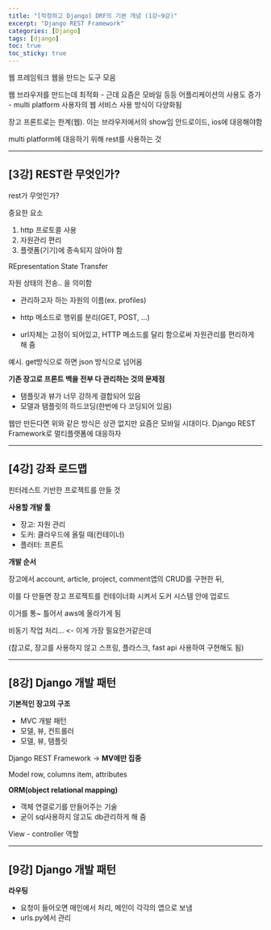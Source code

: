 ```yaml
---
title: "[작정하고 Django] DRF의 기본 개념 (1강~9강)"
excerpt: "Django REST Framework"
categories: [Django]
tags: [django]
toc: true
toc_sticky: true
---
```


웹 프레임워크
웹을 만드는 도구 모음

웹 브라우저를 만드는데 최적화 - 근데 요즘은 모바일 등등
어플리케이션의 사용도 증가 - multi platform
사용자의 웹 서비스 사용 방식이 다양화됨

장고 프론트로는 한계(웹). 이는 브라우저에서의 show임
안드로이드, ios에 대응해야함

multi platform에 대응하기 위해 rest를 사용하는 것

***

## [3강] REST란 무엇인가?

rest가 무엇인가?

중요한 요소
1. http 프로토콜 사용
2. 자원관리 편리
3. 플랫폼(기기)에 종속되지 않아야 함


REpresentation
State
Transfer

자원 상태의 전송.. 을 의미함

* 관리하고자 하는 자원의 이름(ex. profiles)
* http 메소드로 행위를 분리(GET, POST, ...)

* url자체는 고정이 되어있고, HTTP 메소드를 달리 함으로써 자원관리를 편리하게 해 줌

예시. get방식으로 하면 json 방식으로 넘어옴


**기존 장고로 프론트 백을 전부 다 관리하는 것의 문제점**
* 탬플릿과 뷰가 너무 강하게 결합되어 있음
* 모델과 탬플릿의 하드코딩(한번에 다 코딩되어 있음)

웹만 만든다면 위와 같은 방식은 상관 없지만 요즘은 모바일 시대이다. Django REST Framework로 멀티플랫폼에 대응하자

***

## [4강] 강좌 로드맵

핀터레스트 기반한 프로젝트를 만들 것

**사용할 개발 툴**
* 장고: 자원 관리
* 도커: 클라우드에 올릴 때(컨테이너)
* 플러터: 프론트


**개발 순서**

장고에서 account, article, project, comment앱의 CRUD를 구현한 뒤,

이를 다 만들면 장고 프로젝트를 컨테이너화 시켜서 도커 시스템 안에 업로드

이거를 통~ 틀어서 aws에 올라가게 됨

비동기 작업 처리... <- 이게 가장 필요한거같은데


(참고로, 장고를 사용하지 않고 스프링, 플라스크, fast api 사용하여 구현해도 됨)

***

## [8강] Django 개발 패턴

**기본적인 장고의 구조**
* MVC 개발 패턴
* 모델, 뷰, 컨트롤러
* 모델, 뷰, 탬플릿

Django REST Framework -> **MV에만 집중**


Model
row, columns
item, attributes

**ORM(object relational mapping)**
* 객체 연결로기를 만들어주는 기술
* 굳이 sql사용하지 않고도 db관리하게 해 줌


View - controller 역할

***

## [9강] Django 개발 패턴

**라우팅**
* 요청이 들어오면 매인에서 처리, 메인이 각각의 앱으로 보냄
* urls.py에서 관리
